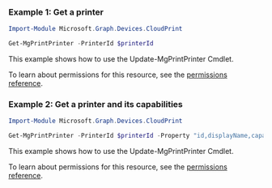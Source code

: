 ### Example 1: Get a printer

```powershellImport-Module Microsoft.Graph.Devices.CloudPrint

Get-MgPrintPrinter -PrinterId $printerId
```
This example shows how to use the Update-MgPrintPrinter Cmdlet.
To learn about permissions for this resource, see the [permissions reference](/graph/permissions-reference).

### Example 2: Get a printer and its capabilities

```powershellImport-Module Microsoft.Graph.Devices.CloudPrint

Get-MgPrintPrinter -PrinterId $printerId -Property "id,displayName,capabilities"
```
This example shows how to use the Update-MgPrintPrinter Cmdlet.
To learn about permissions for this resource, see the [permissions reference](/graph/permissions-reference).

